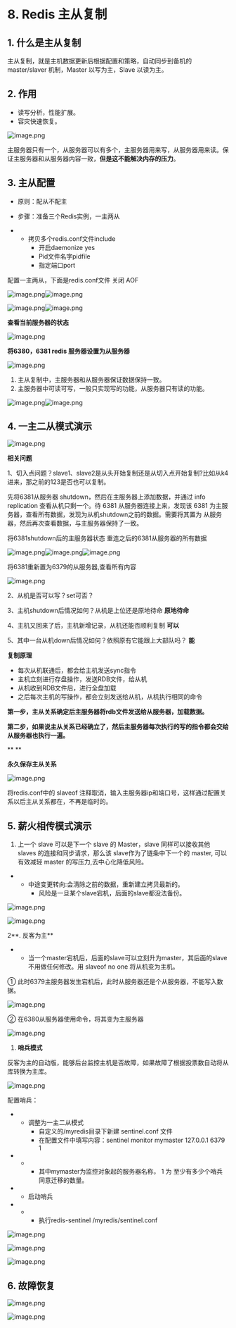 # 8. Redis 主从复制

## 1. 什么是主从复制

主从复制，就是主机数据更新后根据配置和策略，自动同步到备机的 master/slaver 机制，Master 以写为主，Slave 以读为主。







## 2. 作用

- 读写分析，性能扩展。
- 容灾快速恢复。

![image.png](../../imgs/1576587481647-9d08e646-5f25-41f8-b7c2-642b67f89b0f.png)

主服务器只有一个，从服务器可以有多个，主服务器用来写，从服务器用来读。保证主服务器和从服务器内容一致，**但是这不能解决内存的压力**。







## 3. 主从配置

- 原则：配从不配主
- 步骤：准备三个Redis实例，一主两从

- - 拷贝多个redis.conf文件include
    - 开启daemonize yes
    - Pid文件名字pidfile
    - 指定端口port



 配置一主两从，下面是redis.conf文件            关闭 AOF

![image.png](../../imgs/1576587595110-0e243cdc-9e0b-47fa-aa78-4af265420fab.png)![image.png](../../imgs/1576587636395-388ca4a5-749a-41c7-8f3f-cd23e512caf2.png)

![image.png](../../imgs/1576587710686-13bde3e3-597b-42a6-8b45-33040a02cc6e.png)![image.png](../../imgs/1576587720358-2b84416c-74b5-41a0-b082-fbfb3979269e.png)



**查看当前服务器的状态**



![image.png](../../imgs/1576587751824-d792a2d8-3630-4aa0-af98-1dd45759a1ce.png)



**将6380，6381 redis 服务器设置为从服务器**

![image.png](../../imgs/1576587796005-ec349ed9-c8db-425f-a38b-644942d02909.png)



1. 主从复制中，主服务器和从服务器保证数据保持一致。
2. 主服务器中可读可写，一般只实现写的功能，从服务器只有读的功能。



![image.png](../../imgs/1576587852337-0451eff9-5339-4f54-8315-e8746301c33b.png)![image.png](../../imgs/1576587857951-9e70b88a-1457-4b28-983c-578d85650c91.png)







## 4. 一主二从模式演示

![image.png](../../imgs/1576587907159-3c6bdf55-882e-4c83-8f82-a795d8ccd890.png)

**相关问题**

1、切入点问题？slave1、slave2是从头开始复制还是从切入点开始复制?比如从k4进来，那之前的123是否也可以复制。


先将6381从服务器 shutdown，然后在主服务器上添加数据，并通过 info replication 查看从机只剩一个。待 6381 从服务器连接上来，发现该 6381 为主服务器，查看所有数据，发现为从机shutdown之前的数据。需要将其置为 从服务器，然后再次查看数据，与主服务器保持了一致。

将6381shutdown后的主服务器状态        重连之后的6381从服务器的所有数据

![image.png](../../imgs/1576588154428-62ea8bf2-b73d-4713-8015-86dfe4631ec9.png)![image.png](../../imgs/1576588162017-98bd3065-2f0d-4521-9041-1799d7ba9338.png)![image.png](../../imgs/1576588173868-6e6a2dd0-7ffe-486f-b19d-b77ca0eef3d2.png)

将6381重新置为6379的从服务器,查看所有内容

![image.png](../../imgs/1576588197687-f8d7657b-b510-4aa7-b083-beb94c69a2ee.png)



2、从机是否可以写？set可否？

3、主机shutdown后情况如何？从机是上位还是原地待命    **原地待命**

4、主机又回来了后，主机新增记录，从机还能否顺利复制    **可以**

5、其中一台从机down后情况如何？依照原有它能跟上大部队吗？  **能**



**复制原理**

- 每次从机联通后，都会给主机发送sync指令
- 主机立刻进行存盘操作，发送RDB文件，给从机
- 从机收到RDB文件后，进行全盘加载
- 之后每次主机的写操作，都会立刻发送给从机，从机执行相同的命令

**第一步，主从关系确定后主服务器将****rdb****文件发送给从服务器，加载数据。**

**第二步，如果说主从关系已经确立了，然后主服务器每次执行的写的指令都会交给从服务器也执行一遍。**

**
**

**永久保存主从关系** 

![image.png](../../imgs/1576588753890-b6e4df53-c3f6-433a-8a3e-ee928920bc99.png)



将redis.conf中的 slaveof 注释取消，输入主服务器ip和端口号，这样通过配置关系以后主从关系都在，不再是临时的。







## 5. 薪火相传模式演示

1. 上一个 slave 可以是下一个 slave 的 Master，slave 同样可以接收其他 slaves 的连接和同步请求，那么该 slave作为了链条中下一个的 master, 可以有效减轻 master 的写压力,去中心化降低风险。

- - 中途变更转向:会清除之前的数据，重新建立拷贝最新的。
    - 风险是一旦某个slave宕机，后面的slave都没法备份。



![image.png](../../imgs/1576588876056-a98cad90-2c4b-43db-8b11-6fb262d60c8e.png)



![image.png](../../imgs/1576588955663-fb4e0b9c-351c-41c6-b363-748b46ed437a.png)



2**. 反客为主**

- - 当一个master宕机后，后面的slave可以立刻升为master，其后面的slave不用做任何修改。用 slaveof  no one  将从机变为主机。



① 此时6379主服务器发生宕机后，此时从服务器还是个从服务器，不能写入数据。



  ![image.png](../../imgs/1576588988095-669efb89-0cb7-4315-8ba5-207b4664fae2.png)



② 在6380从服务器使用命令，将其变为主服务器



![image.png](../../imgs/1576589018902-150815b4-a491-4a70-968f-54ca426ca60e.png)



1. **哨兵模式**

反客为主的自动版，能够后台监控主机是否故障，如果故障了根据投票数自动将从库转换为主库。



![image.png](../../imgs/1576589071175-263b813e-a02a-4abd-8904-16fc81a0f13f.png)



配置哨兵：

- - 调整为一主二从模式
    - 自定义的/myredis目录下新建 sentinel.conf 文件
    - 在配置文件中填写内容：sentinel  monitor  mymaster  127.0.0.1  6379  1

- - - 其中mymaster为监控对象起的服务器名称， 1 为 至少有多少个哨兵同意迁移的数量。

- - 启动哨兵

- - - 执行redis-sentinel  /myredis/sentinel.conf



![image.png](../../imgs/1576589174946-0a95fbe1-e2bd-4d8c-8355-fd815cc11900.png)



![image.png](../../imgs/1576589191336-db48591e-a0a9-450e-ad2e-434ed45aa021.png)

![image.png](../../imgs/1576589202243-6224ef8d-d277-4d8d-a99f-290ed4c83166.png)







## 6. 故障恢复

![image.png](../../imgs/1576589232340-a4d49aa7-8964-4448-bdf0-51831b1e12f7.png)



![image.png](../../imgs/1576589254383-85cf1170-14dd-47b9-a033-b5e2b41417d1.png)